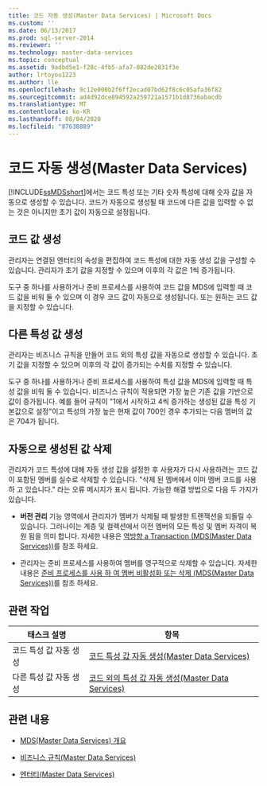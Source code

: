 ```yaml
---
title: 코드 자동 생성(Master Data Services) | Microsoft Docs
ms.custom: ''
ms.date: 06/13/2017
ms.prod: sql-server-2014
ms.reviewer: ''
ms.technology: master-data-services
ms.topic: conceptual
ms.assetid: 9adbd5e1-f28c-4fb5-afa7-082de2831f3e
author: lrtoyou1223
ms.author: lle
ms.openlocfilehash: 9c12e000b2f6ff2ecad07bd62f8c6c05afa36f82
ms.sourcegitcommit: ad4d92dce894592a259721a1571b1d8736abacdb
ms.translationtype: MT
ms.contentlocale: ko-KR
ms.lasthandoff: 08/04/2020
ms.locfileid: "87638889"
---
```

# <a name="automatic-code-creation-master-data-services"></a>코드 자동 생성(Master Data Services)
  [!INCLUDE[ssMDSshort](../includes/ssmdsshort-md.md)]에서는 코드 특성 또는 기타 숫자 특성에 대해 숫자 값을 자동으로 생성할 수 있습니다. 코드가 자동으로 생성될 때 코드에 다른 값을 입력할 수 없는 것은 아니지만 초기 값이 자동으로 설정됩니다.  
  
## <a name="generating-code-values"></a>코드 값 생성  
 관리자는 연결된 엔터티의 속성을 편집하여 코드 특성에 대한 자동 생성 값을 구성할 수 있습니다. 관리자가 초기 값을 지정할 수 있으며 이후의 각 값은 1씩 증가됩니다.  
  
 도구 중 하나를 사용하거나 준비 프로세스를 사용하여 코드 값을 MDS에 입력할 때 코드 값을 비워 둘 수 있으며 이 경우 코드 값이 자동으로 생성됩니다. 또는 원하는 코드 값을 지정할 수 있습니다.  
  
## <a name="generating-other-attribute-values"></a>다른 특성 값 생성  
 관리자는 비즈니스 규칙을 만들어 코드 외의 특성 값을 자동으로 생성할 수 있습니다. 초기 값을 지정할 수 있으며 이후의 각 값이 증가되는 수치를 지정할 수 있습니다.  
  
 도구 중 하나를 사용하거나 준비 프로세스를 사용하여 특성 값을 MDS에 입력할 때 특성 값을 비워 둘 수 있습니다. 비즈니스 규칙이 적용되면 가장 높은 기존 값을 기반으로 값이 증가됩니다. 예를 들어 규칙이 "1에서 시작하고 4씩 증가하는 생성된 값을 특성 기본값으로 설정"이고 특성의 가장 높은 현재 값이 700인 경우 추가되는 다음 멤버의 값은 704가 됩니다.  
  
## <a name="deleting-automatically-generated-values"></a>자동으로 생성된 값 삭제  
 관리자가 코드 특성에 대해 자동 생성 값을 설정한 후 사용자가 다시 사용하려는 코드 값이 포함된 멤버를 실수로 삭제할 수 있습니다. "삭제 된 멤버에서 이미 멤버 코드를 사용 하 고 있습니다." 라는 오류 메시지가 표시 됩니다. 가능한 해결 방법으로 다음 두 가지가 있습니다.  
  
-   **버전 관리** 기능 영역에서 관리자가 멤버가 삭제될 때 발생한 트랜잭션을 되돌릴 수 있습니다. 그러나이는 계층 및 컬렉션에서 이전 멤버의 모든 특성 및 멤버 자격이 복원 됨을 의미 합니다. 자세한 내용은 [역방향 a Transaction &#40;MDS(Master Data Services)&#41;](reverse-a-transaction-master-data-services.md)를 참조 하세요.  
  
-   관리자는 준비 프로세스를 사용하여 멤버를 영구적으로 삭제할 수 있습니다. 자세한 내용은 [준비 프로세스를 사용 하 여 멤버 비활성화 또는 삭제 &#40;MDS(Master Data Services)&#41;](add-update-and-delete-data-master-data-services.md)를 참조 하세요.  
  
## <a name="related-tasks"></a>관련 작업  
  
|태스크 설명|항목|  
|----------------------|-----------|  
|코드 특성 값 자동 생성|[코드 특성 값 자동 생성&#40;Master Data Services&#41;](../../2014/master-data-services/automatically-generate-code-attribute-values-master-data-services.md)|  
|다른 특성 값 자동 생성|[코드 외의 특성 값 자동 생성&#40;Master Data Services&#41;](../../2014/master-data-services/automatically-generate-attribute-values-other-than-code-master-data-services.md)|  
  
## <a name="related-content"></a>관련 내용  
  
-   [MDS(Master Data Services) 개요](master-data-services-overview-mds.md)  
  
-   [비즈니스 규칙&#40;Master Data Services&#41;](../../2014/master-data-services/business-rules-master-data-services.md)  
  
-   [엔터티&#40;Master Data Services&#41;](../../2014/master-data-services/entities-master-data-services.md)  
  
  
